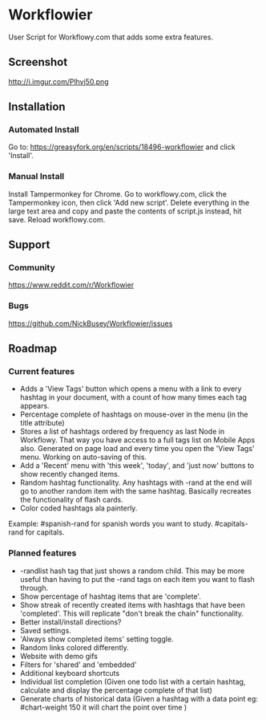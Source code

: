 # Workflowier
User Script for Workflowy.com that adds some extra features.

## Screenshot

http://i.imgur.com/Plhvj50.png

## Installation

### Automated Install
Go to: https://greasyfork.org/en/scripts/18496-workflowier and click 'Install'.

### Manual Install
Install Tampermonkey for Chrome. Go to workflowy.com, click the Tampermonkey icon, then click 'Add new script'. Delete everything in the large text area and copy and paste the contents of script.js instead, hit save. Reload workflowy.com.

## Support

### Community

https://www.reddit.com/r/Workflowier

### Bugs

https://github.com/NickBusey/Workflowier/issues

## Roadmap

### Current features

 - Adds a 'View Tags' button which opens a menu with a link to every hashtag in your document, with a count of how many times each tag appears.
 - Percentage complete of hashtags on mouse-over in the menu (in the title attribute)
 - Stores a list of hashtags ordered by frequency as last Node in Workflowy. That way you have access to a full tags list on Mobile Apps also. Generated on page load and every time you open the 'View Tags' menu. Working on auto-saving of this.
 - Add a 'Recent' menu with 'this week', 'today', and 'just now' buttons to show recently changed items.
 - Random hashtag functionality. Any hashtags with -rand at the end will go to another random item with the same hashtag. Basically recreates the functionality of flash cards.
 - Color coded hashtags ala painterly.

  Example: #spanish-rand for spanish words you want to study. #capitals-rand for capitals.


### Planned features

 - -randlist hash tag that just shows a random child. This may be more useful than having to put the -rand tags on each item you want to flash through.
 - Show percentage of hashtag items that are 'complete'.
 - Show streak of recently created items with hashtags that have been 'completed'. This will replicate "don't break the chain" functionality.
 - Better install/install directions?
 - Saved settings.
 - 'Always show completed items' setting toggle.
 - Random links colored differently.
 - Website with demo gifs
 - Filters for 'shared' and 'embedded'
 - Additional keyboard shortcuts
 - Individual list completion (Given one todo list with a certain hashtag, calculate and display the percentage complete of that list)
 - Generate charts of historical data (Given a hashtag with a data point eg: #chart-weight 150 it will chart the point over time )

